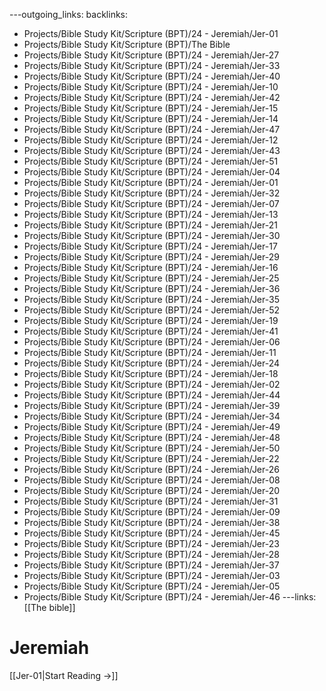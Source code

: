 ---outgoing_links:
backlinks:
  - Projects/Bible Study Kit/Scripture (BPT)/24 - Jeremiah/Jer-01
  - Projects/Bible Study Kit/Scripture (BPT)/The Bible
  - Projects/Bible Study Kit/Scripture (BPT)/24 - Jeremiah/Jer-27
  - Projects/Bible Study Kit/Scripture (BPT)/24 - Jeremiah/Jer-33
  - Projects/Bible Study Kit/Scripture (BPT)/24 - Jeremiah/Jer-40
  - Projects/Bible Study Kit/Scripture (BPT)/24 - Jeremiah/Jer-10
  - Projects/Bible Study Kit/Scripture (BPT)/24 - Jeremiah/Jer-42
  - Projects/Bible Study Kit/Scripture (BPT)/24 - Jeremiah/Jer-15
  - Projects/Bible Study Kit/Scripture (BPT)/24 - Jeremiah/Jer-14
  - Projects/Bible Study Kit/Scripture (BPT)/24 - Jeremiah/Jer-47
  - Projects/Bible Study Kit/Scripture (BPT)/24 - Jeremiah/Jer-12
  - Projects/Bible Study Kit/Scripture (BPT)/24 - Jeremiah/Jer-43
  - Projects/Bible Study Kit/Scripture (BPT)/24 - Jeremiah/Jer-51
  - Projects/Bible Study Kit/Scripture (BPT)/24 - Jeremiah/Jer-04
  - Projects/Bible Study Kit/Scripture (BPT)/24 - Jeremiah/Jer-01
  - Projects/Bible Study Kit/Scripture (BPT)/24 - Jeremiah/Jer-32
  - Projects/Bible Study Kit/Scripture (BPT)/24 - Jeremiah/Jer-07
  - Projects/Bible Study Kit/Scripture (BPT)/24 - Jeremiah/Jer-13
  - Projects/Bible Study Kit/Scripture (BPT)/24 - Jeremiah/Jer-21
  - Projects/Bible Study Kit/Scripture (BPT)/24 - Jeremiah/Jer-30
  - Projects/Bible Study Kit/Scripture (BPT)/24 - Jeremiah/Jer-17
  - Projects/Bible Study Kit/Scripture (BPT)/24 - Jeremiah/Jer-29
  - Projects/Bible Study Kit/Scripture (BPT)/24 - Jeremiah/Jer-16
  - Projects/Bible Study Kit/Scripture (BPT)/24 - Jeremiah/Jer-25
  - Projects/Bible Study Kit/Scripture (BPT)/24 - Jeremiah/Jer-36
  - Projects/Bible Study Kit/Scripture (BPT)/24 - Jeremiah/Jer-35
  - Projects/Bible Study Kit/Scripture (BPT)/24 - Jeremiah/Jer-52
  - Projects/Bible Study Kit/Scripture (BPT)/24 - Jeremiah/Jer-19
  - Projects/Bible Study Kit/Scripture (BPT)/24 - Jeremiah/Jer-41
  - Projects/Bible Study Kit/Scripture (BPT)/24 - Jeremiah/Jer-06
  - Projects/Bible Study Kit/Scripture (BPT)/24 - Jeremiah/Jer-11
  - Projects/Bible Study Kit/Scripture (BPT)/24 - Jeremiah/Jer-24
  - Projects/Bible Study Kit/Scripture (BPT)/24 - Jeremiah/Jer-18
  - Projects/Bible Study Kit/Scripture (BPT)/24 - Jeremiah/Jer-02
  - Projects/Bible Study Kit/Scripture (BPT)/24 - Jeremiah/Jer-44
  - Projects/Bible Study Kit/Scripture (BPT)/24 - Jeremiah/Jer-39
  - Projects/Bible Study Kit/Scripture (BPT)/24 - Jeremiah/Jer-34
  - Projects/Bible Study Kit/Scripture (BPT)/24 - Jeremiah/Jer-49
  - Projects/Bible Study Kit/Scripture (BPT)/24 - Jeremiah/Jer-48
  - Projects/Bible Study Kit/Scripture (BPT)/24 - Jeremiah/Jer-50
  - Projects/Bible Study Kit/Scripture (BPT)/24 - Jeremiah/Jer-22
  - Projects/Bible Study Kit/Scripture (BPT)/24 - Jeremiah/Jer-26
  - Projects/Bible Study Kit/Scripture (BPT)/24 - Jeremiah/Jer-08
  - Projects/Bible Study Kit/Scripture (BPT)/24 - Jeremiah/Jer-20
  - Projects/Bible Study Kit/Scripture (BPT)/24 - Jeremiah/Jer-31
  - Projects/Bible Study Kit/Scripture (BPT)/24 - Jeremiah/Jer-09
  - Projects/Bible Study Kit/Scripture (BPT)/24 - Jeremiah/Jer-38
  - Projects/Bible Study Kit/Scripture (BPT)/24 - Jeremiah/Jer-45
  - Projects/Bible Study Kit/Scripture (BPT)/24 - Jeremiah/Jer-23
  - Projects/Bible Study Kit/Scripture (BPT)/24 - Jeremiah/Jer-28
  - Projects/Bible Study Kit/Scripture (BPT)/24 - Jeremiah/Jer-37
  - Projects/Bible Study Kit/Scripture (BPT)/24 - Jeremiah/Jer-03
  - Projects/Bible Study Kit/Scripture (BPT)/24 - Jeremiah/Jer-05
  - Projects/Bible Study Kit/Scripture (BPT)/24 - Jeremiah/Jer-46
---links: [[The bible]]
# Jeremiah

[[Jer-01|Start Reading →]]
